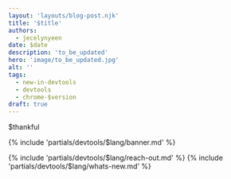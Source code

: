 ```yaml
---
layout: 'layouts/blog-post.njk'
title: '$title'
authors:
  - jecelynyeen
date: $date
description: 'to_be_updated'
hero: 'image/to_be_updated.jpg'
alt: ''
tags:
  - new-in-devtools
  - devtools
  - chrome-$version
draft: true
---
```


$thankful

{% include 'partials/devtools/$lang/banner.md' %}

<!-- Translation instructions:
  1. Remove the "draft: true" tag above when submitting PR
  2. Provide translations under each of the English commented original content
  3. Translate the "description" tag above
  4. Translate all the <img> alt text
  5. Update the whats-new.md file -->

<!-- Content starts here -->

{% include 'partials/devtools/$lang/reach-out.md' %}
{% include 'partials/devtools/$lang/whats-new.md' %}
